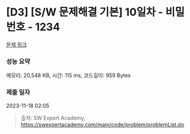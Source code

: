 # [D3] [S/W 문제해결 기본] 10일차 - 비밀번호 - 1234 

[문제 링크](https://swexpertacademy.com/main/code/problem/problemDetail.do?contestProbId=AV14_DEKAJcCFAYD) 

### 성능 요약

메모리: 20,548 KB, 시간: 115 ms, 코드길이: 959 Bytes

### 제출 일자

2023-11-18 02:05



> 출처: SW Expert Academy, https://swexpertacademy.com/main/code/problem/problemList.do